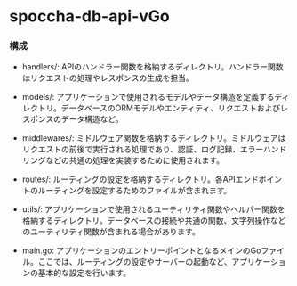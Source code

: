 # spoccha-db-api-vGo

### 構成

- handlers/: APIのハンドラー関数を格納するディレクトリ。ハンドラー関数はリクエストの処理やレスポンスの生成を担当。

- models/: アプリケーションで使用されるモデルやデータ構造を定義するディレクトリ。データベースのORMモデルやエンティティ、リクエストおよびレスポンスのデータ構造など。

- middlewares/: ミドルウェア関数を格納するディレクトリ。ミドルウェアはリクエストの前後で実行される処理であり、認証、ログ記録、エラーハンドリングなどの共通の処理を実装するために使用されます。

- routes/: ルーティングの設定を格納するディレクトリ。各APIエンドポイントのルーティングを設定するためのファイルが含まれます。

- utils/: アプリケーションで使用されるユーティリティ関数やヘルパー関数を格納するディレクトリ。データベースの接続や共通の関数、文字列操作などのユーティリティ関数が含まれる場合があります。

- main.go: アプリケーションのエントリーポイントとなるメインのGoファイル。ここでは、ルーティングの設定やサーバーの起動など、アプリケーションの基本的な設定を行います。